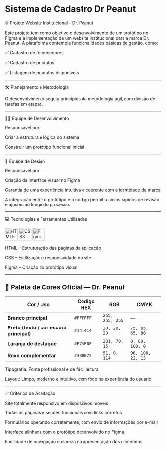 # Sistema de Cadastro Dr Peanut

🌐 Projeto Website Institucional - Dr. Peanut

Este projeto tem como objetivo o desenvolvimento de um protótipo no Figma e a implementação de um website institucional para a marca Dr. Peanut. A plataforma contempla funcionalidades básicas de gestão, como:

✅ Cadastro de fornecedores

✅ Cadastro de produtos

✅ Listagem de produtos disponíveis

_________________________________________________________________________________________

🛠️ Planejamento e Metodologia

O desenvolvimento seguiu princípios da metodologia ágil, com divisão de tarefas em etapas.

___________________________________________________________________________________________

👨‍💻 Equipe de Desenvolvimento

Responsável por:

Criar a estrutura e lógica do sistema

Construir um protótipo funcional inicial

___________________________________________________________________________________________

🎨 Equipe de Design

Responsável por:

Criação da interface visual no Figma

Garantia de uma experiência intuitiva e coerente com a identidade da marca

A integração entre o protótipo e o código permitiu ciclos rápidos de revisão e ajustes ao longo do processo.

______________________________________________________________________________

💻 Tecnologias e Ferramentas Utilizadas

<p align="left">
  <img src="https://cdn.jsdelivr.net/gh/devicons/devicon/icons/html5/html5-original.svg" alt="HTML5" width="40" height="40"/>
  <img src="https://cdn.jsdelivr.net/gh/devicons/devicon/icons/css3/css3-original.svg" alt="CSS3" width="40" height="40"/>
  <img src="https://upload.wikimedia.org/wikipedia/commons/3/33/Figma-logo.svg" alt="Figma" width="40" height="40"/>
</p>

HTML – Estruturação das páginas da aplicação

CSS – Estilização e responsividade do site

Figma – Criação do protótipo visual

________________________________________________________________________

## 🎨 Paleta de Cores Oficial — Dr. Peanut

| Cor / Uso                              | Código HEX | RGB             | CMYK              |
|----------------------------------------|------------|------------------|--------------------|
| **Branco principal**                   | `#FFFFFF`  | `255, 255, 255`  | —                  |
| **Preto (texto / cor escura principal)** | `#141414`  | `20, 20, 20`     | `75, 65, 65, 80`   |
| **Laranja de destaque**               | `#E74E0F`  | `231, 78, 15`    | `0, 80, 100, 0`    |
| **Roxo complementar**                 | `#330072`  | `51, 0, 114`     | `98, 100, 22, 13`  |


Tipografia: Fonte profissional e de fácil leitura

Layout: Limpo, moderno e intuitivo, com foco na experiência do usuário

_______________________________________________________________________

✅ Critérios de Aceitação

Site totalmente responsivo em dispositivos móveis

Todas as páginas e seções funcionais com links corretos

Formulários operando corretamente, com envio de informações por e-mail

Interface alinhada com o protótipo desenvolvido no Figma

Facilidade de navegação e clareza na apresentação dos conteúdos

